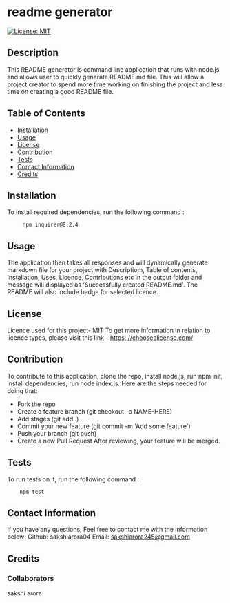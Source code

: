 # readme generator
  [![License: MIT](https://img.shields.io/badge/License-MIT-yellow.svg)](https://opensource.org/license/mit/)
  ## Description
  
  This README generator is command line application that runs with node.js and allows user to quickly generate README.md file. This will allow a project creator to spend more time working on finishing the project and less time on creating a good README file.
  
  ## Table of Contents
  
  * [Installation](#installation)
  * [Usage](#usage)
  * [License](#license)
  * [Contribution](#contribution)
  * [Tests](#tests)
  * [Contact Information](#contactinformation)
  * [Credits](#credits)
  
  ## Installation
  
  To install required dependencies, run the following command :
  
         npm inquirer@8.2.4
  
  
  ## Usage
  
   The application then takes all responses and will dynamically generate markdown file for your project with Descriptiom, Table of contents, Installation, Uses, Licence, Contributions etc in the output folder and message will displayed as 'Successfully created README.md'. The README will also include badge for selected licence.   
  
  ## License
  Licence used for this project- MIT 
  To get more information in relation to licence types, please visit this link - [https: //choosealicense.com/](https://choosealicense.com/)


  ## Contribution
  
   To contribute to this application, clone the repo, install node.js, run npm init, install dependencies, run node index.js.
  Here are the steps needed for doing that:
  - Fork the repo
  - Create a feature branch (git checkout -b NAME-HERE)
  - Add stages (git add .)
  - Commit your new feature (git commit -m 'Add some feature')
  - Push your branch (git push)
  - Create a new Pull Request
  After reviewing, your feature will be merged.

  ## Tests
  
  To run tests on it, run the following command :
  
        npm test
  
  ## Contact Information
  If you have any questions, Feel free to contact me with  the information below:
  Github: sakshiarora04
  Email: sakshiarora245@gmail.com
  
  ## Credits
  
  ### Collaborators
  sakshi arora

